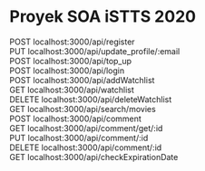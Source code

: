 # Proyek SOA iSTTS 2020


POST    localhost:3000/api/register <br>
PUT     localhost:3000/api/update_profile/:email <br>
POST    localhost:3000/api/top_up <br>
POST    localhost:3000/api/login <br>
POST    localhost:3000/api/addWatchlist <br>
GET     localhost:3000/api/watchlist <br>
DELETE  localhost:3000/api/deleteWatchlist <br>
GET     localhost:3000/api/search/movies <br>
POST    localhost:3000/api/comment <br> 
GET     localhost:3000/api/comment/get/:id <br>
PUT     localhost:3000/api/comment/:id <br>
DELETE  localhost:3000/api/comment/:id <br>
GET     localhost:3000/api/checkExpirationDate <br>
